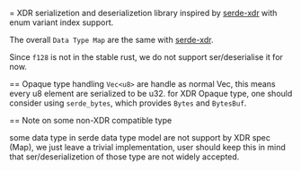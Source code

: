 = XDR serializetion and deserializetion library inspired by [serde-xdr](https://github.com/jvff/serde-xdr) with enum variant index support.

The overall `Data Type Map` are the same with [serde-xdr](https://github.com/jvff/serde-xdr).

Since `f128` is not in the stable rust, we do not support ser/deserialise it for now.

== Opaque type handling
`Vec<u8>` are handle as normal Vec<T>, this means every u8 element are serialized to be u32.
for XDR Opaque type, one should consider using `serde_bytes`, which provides `Bytes` and `BytesBuf`.

== Note on some non-XDR compatible type

some data type in serde data type model are not support by XDR spec (Map), we just leave a trivial implementation, user should keep this in mind that ser/deserializetion of those type are not widely accepted.
